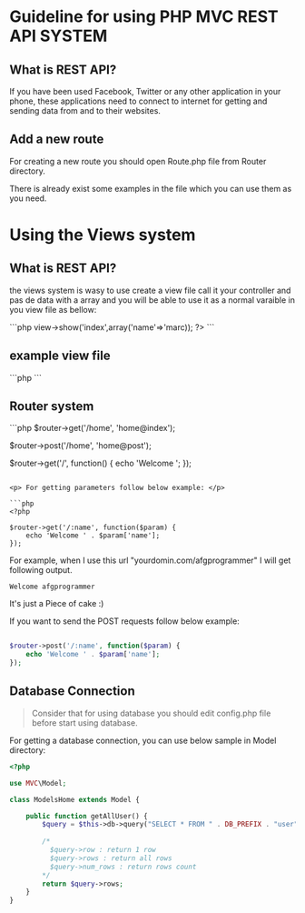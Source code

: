 # Guideline for using PHP MVC REST API SYSTEM

<h2> What is REST API? </h2>
<p> If you have been used Facebook, Twitter or any other application in your phone, these applications need to connect to internet for getting and sending data from and to their websites. </p>

<h2> Add a new route </h2>
<p> For creating a new route you should open Route.php file from Router directory.  </p>
<p> There is already exist some examples in the file which you can use them as you need.</p>

# Using the Views system

<h2> What is REST API? </h2>
<p> the views system is wasy to use create a view file call it your controller and pas de data with a array and you will be able to use it as a normal varaible in you view file as bellow: </p>
```php
<?php
$this->view->show('index',array('name'=>'marc));
?>
```
<h2>example view file</h2>
```php
<?php
echo 'helo '.$name;
?>
```
<h2>Router system</h2>
```php
<?php

$router->get('/home', 'home@index');

$router->post('/home', 'home@post');

$router->get('/', function() {
    echo 'Welcome ';
});
```

<p> For getting parameters follow below example: </p>

```php
<?php

$router->get('/:name', function($param) {
    echo 'Welcome ' . $param['name'];
});
```
<p> For example, when I use this url "yourdomin.com/afgprogrammer" I will get following output.</p>

```
Welcome afgprogrammer
```

<p> It's just a Piece of cake :) </p>
<p> If you want to send the POST requests follow below example: </p>

```php

$router->post('/:name', function($param) {
    echo 'Welcome ' . $param['name'];
});

```
<h2> Database Connection </h2>

> <p> Consider that for using database you should edit config.php file before start using database.</p>

<p> For getting a database connection, you can use below sample in Model directory: </p>

```php
<?php

use MVC\Model;

class ModelsHome extends Model {

    public function getAllUser() {
        $query = $this->db->query("SELECT * FROM " . DB_PREFIX . "user");
        
        /*
          $query->row : return 1 row
          $query->rows : return all rows
          $query->num_rows : return rows count
        */
        return $query->rows;
    }
}
```
